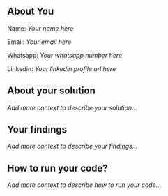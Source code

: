 ## About You

Name: _Your name here_

Email: _Your email here_

Whatsapp: _Your whatsapp number here_

Linkedin: _Your linkedin profile url here_


## About your solution

_Add more context to describe your solution..._

## Your findings

_Add more context to describe your findings..._


## How to run your code?

_Add more context to describe how to run your code..._